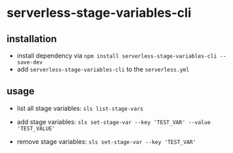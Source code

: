 # serverless-stage-variables-cli

## installation

- install dependency via `npm install serverless-stage-variables-cli --save-dev`
- add `serverless-stage-variables-cli` to the `serverless.yml`

## usage

- list all stage variables: `sls list-stage-vars`

- add stage variables: `sls set-stage-var --key 'TEST_VAR' --value 'TEST_VALUE'`

- remove stage variables: `sls set-stage-var --key 'TEST_VAR'`